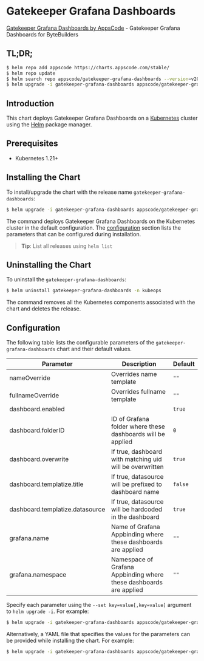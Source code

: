# Gatekeeper Grafana Dashboards

[Gatekeeper Grafana Dashboards by AppsCode](https://github.com/kubeops/ui-server) - Gatekeeper Grafana Dashboards for ByteBuilders

## TL;DR;

```bash
$ helm repo add appscode https://charts.appscode.com/stable/
$ helm repo update
$ helm search repo appscode/gatekeeper-grafana-dashboards --version=v2023.03.23
$ helm upgrade -i gatekeeper-grafana-dashboards appscode/gatekeeper-grafana-dashboards -n kubeops --create-namespace --version=v2023.03.23
```

## Introduction

This chart deploys Gatekeeper Grafana Dashboards on a [Kubernetes](http://kubernetes.io) cluster using the [Helm](https://helm.sh) package manager.

## Prerequisites

- Kubernetes 1.21+

## Installing the Chart

To install/upgrade the chart with the release name `gatekeeper-grafana-dashboards`:

```bash
$ helm upgrade -i gatekeeper-grafana-dashboards appscode/gatekeeper-grafana-dashboards -n kubeops --create-namespace --version=v2023.03.23
```

The command deploys Gatekeeper Grafana Dashboards on the Kubernetes cluster in the default configuration. The [configuration](#configuration) section lists the parameters that can be configured during installation.

> **Tip**: List all releases using `helm list`

## Uninstalling the Chart

To uninstall the `gatekeeper-grafana-dashboards`:

```bash
$ helm uninstall gatekeeper-grafana-dashboards -n kubeops
```

The command removes all the Kubernetes components associated with the chart and deletes the release.

## Configuration

The following table lists the configurable parameters of the `gatekeeper-grafana-dashboards` chart and their default values.

|            Parameter            |                            Description                             |      Default       |
|---------------------------------|--------------------------------------------------------------------|--------------------|
| nameOverride                    | Overrides name template                                            | <code>""</code>    |
| fullnameOverride                | Overrides fullname template                                        | <code>""</code>    |
| dashboard.enabled               |                                                                    | <code>true</code>  |
| dashboard.folderID              | ID of Grafana folder where these dashboards will be applied        | <code>0</code>     |
| dashboard.overwrite             | If true, dashboard with matching uid will be overwritten           | <code>true</code>  |
| dashboard.templatize.title      | If true, datasource will be prefixed to dashboard name             | <code>false</code> |
| dashboard.templatize.datasource | If true, datasource will be hardcoded in the dashboard             | <code>true</code>  |
| grafana.name                    | Name of Grafana Appbinding where these dashboards are applied      | <code>""</code>    |
| grafana.namespace               | Namespace of Grafana Appbinding where these dashboards are applied | <code>""</code>    |


Specify each parameter using the `--set key=value[,key=value]` argument to `helm upgrade -i`. For example:

```bash
$ helm upgrade -i gatekeeper-grafana-dashboards appscode/gatekeeper-grafana-dashboards -n kubeops --create-namespace --version=v2023.03.23 --set dashboard.folderID=0
```

Alternatively, a YAML file that specifies the values for the parameters can be provided while
installing the chart. For example:

```bash
$ helm upgrade -i gatekeeper-grafana-dashboards appscode/gatekeeper-grafana-dashboards -n kubeops --create-namespace --version=v2023.03.23 --values values.yaml
```
